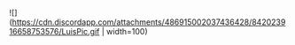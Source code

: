 ![](https://cdn.discordapp.com/attachments/486915002037436428/842023916658753576/LuisPic.gif | width=100)
